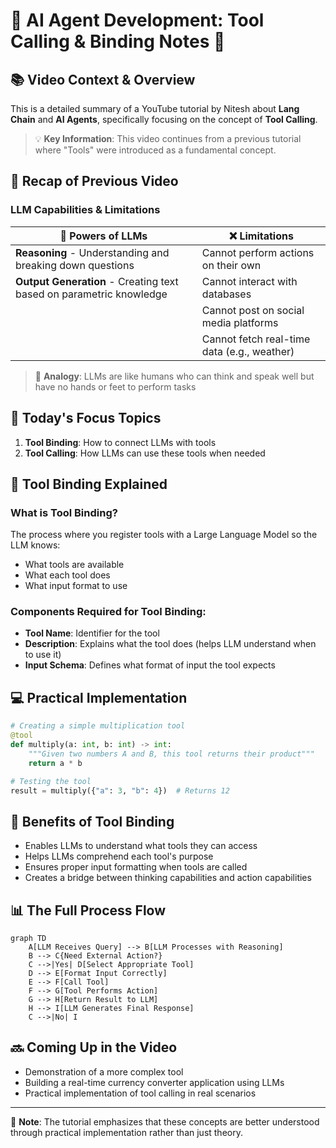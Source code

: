 # 🤖 AI Agent Development: Tool Calling & Binding Notes 📝

## 📚 Video Context & Overview

This is a detailed summary of a YouTube tutorial by Nitesh about **Lang Chain** and **AI Agents**, specifically focusing on the concept of **Tool Calling**.

> 💡 **Key Information**: This video continues from a previous tutorial where "Tools" were introduced as a fundamental concept.

## 🔄 Recap of Previous Video

### LLM Capabilities & Limitations

| 💪 Powers of LLMs | ❌ Limitations |
|-------------------|----------------|
| **Reasoning** - Understanding and breaking down questions | Cannot perform actions on their own |
| **Output Generation** - Creating text based on parametric knowledge | Cannot interact with databases |
| | Cannot post on social media platforms |
| | Cannot fetch real-time data (e.g., weather) |

> 🧠 **Analogy**: LLMs are like humans who can think and speak well but have no hands or feet to perform tasks

## 🎯 Today's Focus Topics

1. **Tool Binding**: How to connect LLMs with tools
2. **Tool Calling**: How LLMs can use these tools when needed

## 🔗 Tool Binding Explained

### What is Tool Binding?
The process where you register tools with a Large Language Model so the LLM knows:
- What tools are available
- What each tool does
- What input format to use

### Components Required for Tool Binding:
- **Tool Name**: Identifier for the tool
- **Description**: Explains what the tool does (helps LLM understand when to use it)
- **Input Schema**: Defines what format of input the tool expects

## 💻 Practical Implementation

```python
# Creating a simple multiplication tool
@tool
def multiply(a: int, b: int) -> int:
    """Given two numbers A and B, this tool returns their product"""
    return a * b

# Testing the tool
result = multiply({"a": 3, "b": 4})  # Returns 12
```

## 🚀 Benefits of Tool Binding

- Enables LLMs to understand what tools they can access
- Helps LLMs comprehend each tool's purpose
- Ensures proper input formatting when tools are called
- Creates a bridge between thinking capabilities and action capabilities

## 📊 The Full Process Flow

```mermaid
graph TD
    A[LLM Receives Query] --> B[LLM Processes with Reasoning]
    B --> C{Need External Action?}
    C -->|Yes| D[Select Appropriate Tool]
    D --> E[Format Input Correctly]
    E --> F[Call Tool]
    F --> G[Tool Performs Action]
    G --> H[Return Result to LLM]
    H --> I[LLM Generates Final Response]
    C -->|No| I
```

## 🔜 Coming Up in the Video
- Demonstration of a more complex tool
- Building a real-time currency converter application using LLMs
- Practical implementation of tool calling in real scenarios

---

📌 **Note**: The tutorial emphasizes that these concepts are better understood through practical implementation rather than just theory.
